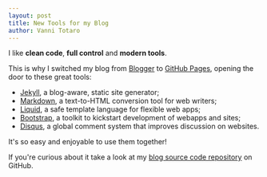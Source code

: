 ```yaml
---
layout: post
title: New Tools for my Blog
author: Vanni Totaro
---
```


I like **clean code**, **full control** and **modern tools**.

This is why I switched my blog from [Blogger](http://blogger.com)
to [GitHub Pages](http://pages.github.com/), opening the door to these great tools:

- [Jekyll](https://github.com/mojombo/jekyll),
  a blog-aware, static site generator;
- [Markdown](http://daringfireball.net/projects/markdown/syntax),
  a text-to-HTML conversion tool for web writers;
- [Liquid](https://github.com/Shopify/liquid/wiki/Liquid-for-Designers),
  a safe template language for flexible web apps;
- [Bootstrap](http://twitter.github.com/bootstrap/),
  a toolkit to kickstart development of webapps and sites;
- [Disqus](http://disqus.com),
  a global comment system that improves discussion on websites.

It's so easy and enjoyable to use them together!

If you're curious about it take a look at my
[blog source code repository](https://github.com/vannitotaro/vannitotaro.github.com)
on GitHub.
